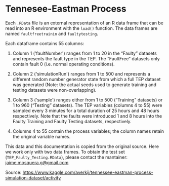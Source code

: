 # Tennesee-Eastman Process

Each `.RData` file is an external representation of an R data frame that can be read into an R environment with the `load()` function. The data frames are named `faultfreetrainin` and `faultytesting`.

Each dataframe contains 55 columns:

1. Column 1 ('faultNumber') ranges from 1 to 20 in the “Faulty” datasets and represents the fault type in the TEP. The “FaultFree” datasets only contain fault 0 (i.e. normal operating conditions).

2. Column 2 ('simulationRun') ranges from 1 to 500 and represents a different random number generator state from which a full TEP dataset was generated (Note: the actual seeds used to generate training and testing datasets were non-overlapping).

3. Column 3 ('sample') ranges either from 1 to 500 (“Training” datasets) or 1 to 960 (“Testing” datasets). The TEP variables (columns 4 to 55) were sampled every 3 minutes for a total duration of 25 hours and 48 hours respectively. Note that the faults were introduced 1 and 8 hours into the Faulty Training and Faulty Testing datasets, respectively.

4. Columns 4 to 55 contain the process variables; the column names retain the original variable names.

This data and this documentation is copied from the original source. Here we work only with two data frames. To obtain the test set (`TEP_Faulty_Testing.RData`), please contact the mantainer: [jaime.mosquera.g@gmail.com](jaime.mosquera.g@gmail.com)

Source: https://www.kaggle.com/averkij/tennessee-eastman-process-simulation-dataset/activity